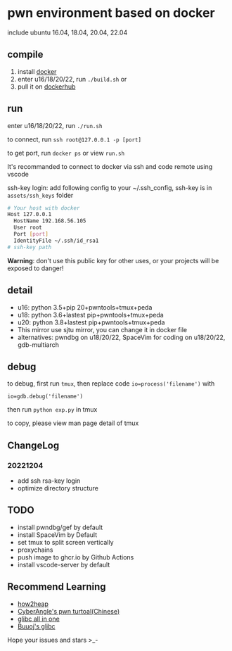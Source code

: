 # pwn environment based on docker

include ubuntu 16.04, 18.04, 20.04, 22.04

## compile

1. install [docker](https://docs.docker.com/engine/install/ubuntu/)
2. enter u16/18/20/22, run `./build.sh` or
3. pull it on [dockerhub](https://hub.docker.com/u/tong5hu4i)

## run

enter u16/18/20/22, run `./run.sh`

to connect, run `ssh root@127.0.0.1 -p [port]`

to get port, run `docker ps` or view `run.sh`

It's recommanded to connect to docker via ssh and code remote using vscode

ssh-key login: add following config to your ~/.ssh_config, ssh-key is in `assets/ssh_keys` folder

```sh
# Your host with docker
Host 127.0.0.1
  HostName 192.168.56.105
  User root
  Port [port]
  IdentityFile ~/.ssh/id_rsa1
# ssh-key path
```

**Warning**: don't use this public key for other uses, or your projects will be exposed to danger!

## detail

- u16: python 3.5+pip 20+pwntools+tmux+peda
- u18: python 3.6+lastest pip+pwntools+tmux+peda
- u20: python 3.8+lastest pip+pwntools+tmux+peda
- This mirror use sjtu mirror, you can change it in docker file
- alternatives: pwndbg on u18/20/22, SpaceVim for coding on u18/20/22, gdb-multiarch

## debug

to debug, first run `tmux`, then replace code `io=process('filename')` with 

```pyton
io=gdb.debug('filename')
```

then run `python exp.py` in tmux

to copy, please view man page detail of tmux

## ChangeLog

### 20221204

- add ssh rsa-key login
- optimize directory structure

## TODO

- install pwndbg/gef by default
- install SpaceVim by Default
- set tmux to split screen vertically
- proxychains
- push image to ghcr.io by Github Actions
- install vscode-server by default

## Recommend Learning

- [how2heap](https://github.com/shellphish/how2heap)
- [CyberAngle's pwn turtoal(Chinese)](https://www.yuque.com/cyberangel/rg9gdm/rimvzk)
- [glibc all in one](https://github.com/fr0ster/glibc-all-in-one/tree/b3131109b8846751466b6e5a05d62c27ebffd45f)
- [Buuoj's glibc](https://buuoj.cn/resources)

Hope your issues and stars >_-